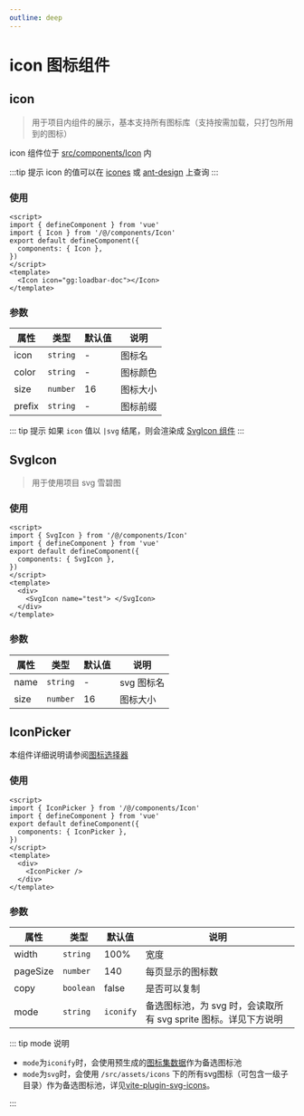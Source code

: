 ```yaml
---
outline: deep
---
```


# icon 图标组件

## icon

> 用于项目内组件的展示，基本支持所有图标库（支持按需加载，只打包所用到的图标）

icon 组件位于 [src/components/Icon](https://github.com/elonehoo/tl-serve-list/tree/main/web/src/components/Icon) 内

:::tip 提示
icon 的值可以在 [icones](https://icones.js.org/) 或 [ant-design](https://icones.js.org/collection/ant-design) 上查询
:::

### 使用

```vue
<script>
import { defineComponent } from 'vue'
import { Icon } from '/@/components/Icon'
export default defineComponent({
  components: { Icon },
})
</script>
<template>
  <Icon icon="gg:loadbar-doc"></Icon>
</template>
```

### 参数


| 属性     | 类型       | 默认值 | 说明   |
|--------|----------|-----|------|
| icon   | `string` | -   | 图标名  |
| color  | `string` | -   | 图标颜色 |
| size   | `number` | 16  | 图标大小 |
| prefix | `string` | -   | 图标前缀 |

::: tip 提示
如果 `icon` 值以 `|svg` 结尾，则会渲染成 [SvgIcon 组件](#SvgIcon)
:::

## SvgIcon

> 用于使用项目 svg 雪碧图

### 使用

```vue
<script>
import { SvgIcon } from '/@/components/Icon'
import { defineComponent } from 'vue'
export default defineComponent({
  components: { SvgIcon },
})
</script>
<template>
  <div>
    <SvgIcon name="test"> </SvgIcon>
  </div>
</template>
```

### 参数

| 属性   | 类型       | 默认值 | 说明      |
|------|----------|-----|---------|
| name | `string` | -   | svg 图标名 |
| size | `number` | 16  | 图标大小    |

## IconPicker

本组件详细说明请参阅[图标选择器](/web/icon#图标选择器)

### 使用

```vue
<script>
import { IconPicker } from '/@/components/Icon'
import { defineComponent } from 'vue'
export default defineComponent({
  components: { IconPicker },
})
</script>
<template>
  <div>
    <IconPicker />
  </div>
</template>
```

### 参数

| 属性       | 类型        | 默认值       | 说明                                       |
|----------|-----------|-----------|------------------------------------------|
| width    | `string`  | 100%      | 宽度                                       |
| pageSize | `number`  | 140       | 每页显示的图标数                                 |
| copy     | `boolean` | false     | 是否可以复制                                   |
| mode     | `string`  | `iconify` | 备选图标池，为 svg 时，会读取所有 svg sprite 图标。详见下方说明 |


::: tip mode 说明

- `mode`为`iconify`时，会使用预生成的[图标集数据](/web/icon#图标集预生成)作为备选图标池
- `mode`为`svg`时，会使用 `/src/assets/icons` 下的所有svg图标（可包含一级子目录）作为备选图标池，详见[vite-plugin-svg-icons](https://github.com/vbenjs/vite-plugin-svg-icons/blob/main/README.zh_CN.md#vite-plugin-svg-icons)。

:::
